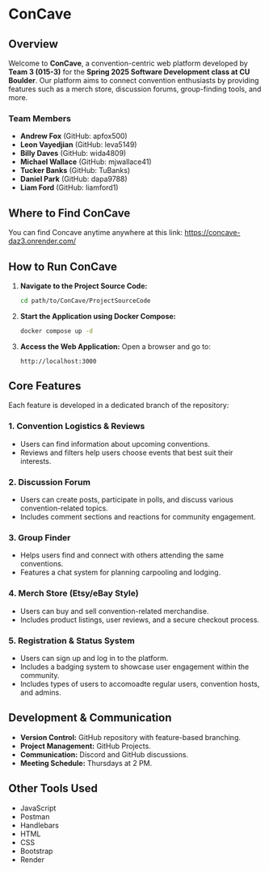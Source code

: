 # ConCave

##  Overview

Welcome to **ConCave**, a convention-centric web platform developed by **Team 3 (015-3)** for the **Spring 2025 Software Development class at CU Boulder**. Our platform aims to connect convention enthusiasts by providing features such as a merch store, discussion forums, group-finding tools, and more.

### Team Members
- **Andrew Fox** (GitHub: apfox500)
- **Leon Vayedjian** (GitHub: leva5149)
- **Billy Daves** (GitHub: wida4809)
- **Michael Wallace** (GitHub: mjwallace41)
- **Tucker Banks** (GitHub: TuBanks)
- **Daniel Park** (GitHub: dapa9788)
- **Liam Ford** (GitHub: liamford1)

## Where to Find ConCave

You can find Concave anytime anywhere at this link: https://concave-daz3.onrender.com/

## How to Run ConCave

1. **Navigate to the Project Source Code:**
   ```sh
   cd path/to/ConCave/ProjectSourceCode
   ```
2. **Start the Application using Docker Compose:**
   ```sh
   docker compose up -d
   ```
3. **Access the Web Application:**
   Open a browser and go to:
   ```
   http://localhost:3000
   ```

## Core Features

Each feature is developed in a dedicated branch of the repository:

### 1. Convention Logistics & Reviews
   - Users can find information about upcoming conventions.
   - Reviews and filters help users choose events that best suit their interests.

### 2. Discussion Forum
   - Users can create posts, participate in polls, and discuss various convention-related topics.
   - Includes comment sections and reactions for community engagement.

### 3. Group Finder
   - Helps users find and connect with others attending the same conventions.
   - Features a chat system for planning carpooling and lodging.

### 4. Merch Store (Etsy/eBay Style)
   - Users can buy and sell convention-related merchandise.
   - Includes product listings, user reviews, and a secure checkout process.

### 5. Registration & Status System
   - Users can sign up and log in to the platform.
   - Includes a badging system to showcase user engagement within the community.
   - Includes types of users to accomoadte regular users, convention hosts, and admins.

## Development & Communication
- **Version Control:** GitHub repository with feature-based branching.
- **Project Management:** GitHub Projects.
- **Communication:** Discord and GitHub discussions.
- **Meeting Schedule:** Thursdays at 2 PM.

## Other Tools Used
- JavaScript
- Postman
- Handlebars
- HTML
- CSS
- Bootstrap
- Render
